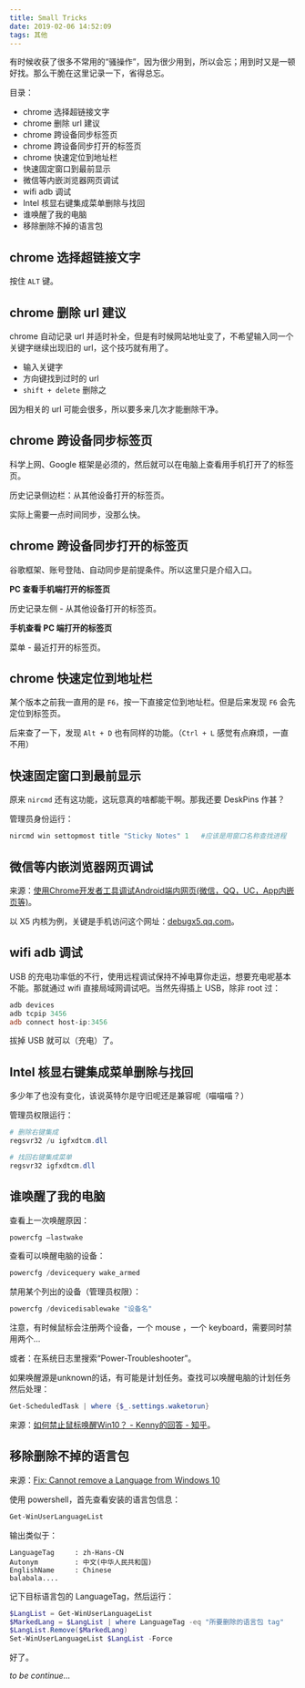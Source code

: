 ```yaml
---
title: Small Tricks
date: 2019-02-06 14:52:09
tags: 其他
---
```


有时候收获了很多不常用的“骚操作”，因为很少用到，所以会忘；用到时又是一顿好找。那么干脆在这里记录一下，省得总忘。

目录：

- chrome 选择超链接文字
- chrome 删除 url 建议
- chrome 跨设备同步标签页
- chrome 跨设备同步打开的标签页
- chrome 快速定位到地址栏
- 快速固定窗口到最前显示
- 微信等内嵌浏览器网页调试
- wifi adb 调试
- Intel 核显右键集成菜单删除与找回
- 谁唤醒了我的电脑
- 移除删除不掉的语言包

<!--more-->

## chrome 选择超链接文字

按住 `ALT` 键。



## chrome 删除 url 建议

chrome 自动记录 url 并适时补全，但是有时候网站地址变了，不希望输入同一个关键字继续出现旧的 url，这个技巧就有用了。

- 输入关键字
- 方向键找到过时的 url
- `shift + delete` 删除之

因为相关的 url 可能会很多，所以要多来几次才能删除干净。



## chrome 跨设备同步标签页

科学上网、Google 框架是必须的，然后就可以在电脑上查看用手机打开了的标签页。

历史记录侧边栏：从其他设备打开的标签页。

实际上需要一点时间同步，没那么快。



## chrome 跨设备同步打开的标签页

谷歌框架、账号登陆、自动同步是前提条件。所以这里只是介绍入口。

**PC 查看手机端打开的标签页**

历史记录左侧 - 从其他设备打开的标签页。

**手机查看 PC 端打开的标签页**

菜单 - 最近打开的标签页。



## chrome 快速定位到地址栏

某个版本之前我一直用的是 `F6`，按一下直接定位到地址栏。但是后来发现 `F6` 会先定位到标签页。

后来查了一下，发现 `Alt + D` 也有同样的功能。（`Ctrl + L` 感觉有点麻烦，一直不用）



## 快速固定窗口到最前显示

原来 `nircmd` 还有这功能，这玩意真的啥都能干啊。那我还要 DeskPins 作甚？

管理员身份运行：

```powershell
nircmd win settopmost title "Sticky Notes" 1   #应该是用窗口名称查找进程
```



## 微信等内嵌浏览器网页调试

来源：[使用Chrome开发者工具调试Android端内网页(微信，QQ，UC，App内嵌页等)](https://juejin.im/post/5b558be7e51d4519984139e6#comment)。

以 X5 内核为例，关键是手机访问这个网址：[debugx5.qq.com](debugx5.qq.com)。



## wifi adb 调试

USB 的充电功率低的不行，使用远程调试保持不掉电算你走运，想要充电呢基本不能。那就通过 wifi 直接局域网调试吧。当然先得插上 USB，除非 root 过：

```powershell
adb devices
adb tcpip 3456
adb connect host-ip:3456
```

拔掉 USB 就可以（充电）了。



## Intel 核显右键集成菜单删除与找回

多少年了也没有变化，该说英特尔是守旧呢还是兼容呢（喵喵喵？）

管理员权限运行：

```powershell
# 删除右键集成
regsvr32 /u igfxdtcm.dll

# 找回右键集成菜单
regsvr32 igfxdtcm.dll
```



## 谁唤醒了我的电脑

查看上一次唤醒原因：

```powershell
powercfg –lastwake
```

查看可以唤醒电脑的设备：

```powershell
powercfg /devicequery wake_armed
```

禁用某个列出的设备（管理员权限）：

```powershell
powercfg /devicedisablewake "设备名"
```

注意，有时候鼠标会注册两个设备，一个 mouse ，一个 keyboard，需要同时禁用两个…

或者：在系统日志里搜索“Power-Troubleshooter”。

如果唤醒源是unknown的话，有可能是计划任务。查找可以唤醒电脑的计划任务然后处理：

```powershell
Get-ScheduledTask | where {$_.settings.waketorun}
```

来源：[如何禁止鼠标唤醒Win10？ - Kenny的回答 - 知乎](https://www.zhihu.com/question/48154015/answer/162508741)。



## 移除删除不掉的语言包

来源：[Fix: Cannot remove a Language from Windows 10](https://www.thewindowsclub.com/cannot-remove-language-windows-10)

使用 powershell，首先查看安装的语言包信息：

```powershell
Get-WinUserLanguageList
```

输出类似于：

```
LanguageTag     : zh-Hans-CN
Autonym         : 中文(中华人民共和国)
EnglishName     : Chinese
balabala....
```

记下目标语言包的 LanguageTag，然后运行：

```powershell
$LangList = Get-WinUserLanguageList
$MarkedLang = $LangList | where LanguageTag -eq "所要删除的语言包 tag"
$LangList.Remove($MarkedLang)
Set-WinUserLanguageList $LangList -Force
```

好了。



*to be continue...*